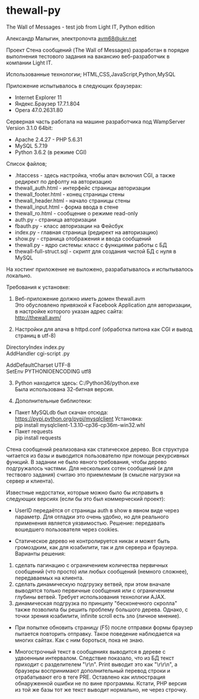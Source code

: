 # thewall-py
The Wall of Messages - test job from Light IT, Python edition

Александр Малыгин, электропочта avm68@ukr.net

Проект Стена сообщений (The Wall of Messages) разработан в порядке выполнения 
тестового задания на вакансию веб-разработчик в компании Light IT.

Использованные технологии; HTML,CSS,JavaScript,Python,MySQL

Приложение испытывалось в следующих браузерах:
* Internet Explorer 11
* Яндекс.Браузер 17.7.1.804
* Opera 47.0.2631.80

Серверная часть работала на машине разработчика под WampServer Version 3.1.0 64bit:
* Apache 2.4.27 - PHP 5.6.31
* MySQL 5.7.19
* Python 3.6.2 (в режиме CGI)

Список файлов;
* .htaccess           - здесь настройка, чтобы апач включил CGI, а также редирект по дефолту на авторизацию
* thewall_auth.html   - интерфейс страницы авторизации
* thewall_footer.html - конец страницы стены
* thewall_header.html - начало страницы стены
* thewall_input.html  - форма ввода в стене
* thewall_ro.html     - сообщение о режиме read-only
* auth.py             - страница авторизации
* fbauth.py           - класс авторизации на Фейсбук
* index.py            - главная страница (редирект на авторизацию)
* show.py             - страница отображения и ввода сообщений
* thewall.py          - ядро системы: класс с функциями работы с БД
* thewall-full-struct.sql - скрипт для создания чистой БД с нуля в MySQL

На хостинг приложение не выложено, разрабатывалось и испытывалось локально.


Требования к установке:

1) Веб-приложение должно иметь домен thewall.avm<br>
Это обусловлено привязкой к Facebook Application для авторизации, в настройке которого указан адрес сайта:<br>
http://thewall.avm/

2) Настройки для апача в httpd.conf (обработка питона как CGI и вывод страниц в utf-8)

DirectoryIndex index.py<br>
AddHandler cgi-script .py<br>

AddDefaultCharset UTF-8<br>
SetEnv PYTHONIOENCODING utf8<br>

3) Python находится здесь: C:/Python36/python.exe<br>
Была использована 32-битная версия.

4) Дополнительные библиотеки:

* Пакет MySQLdb был скачан отсюда: https://pypi.python.org/pypi/mysqlclient
Установка:<br>
pip install mysqlclient-1.3.10-cp36-cp36m-win32.whl
* Пакет requests<br>
pip install requests


Стена сообщений реализована как статическое дерево. Вся структура читается из базы и выводится 
пользователю при помощи рекурсивных функций. В задании не было явного требования, чтобы дерево 
подгружалось частями. Для нескольких сотен сообщений (и для тествовго задания) считаю это 
приемлемым (в смысле нагрузки на сервер и клиента).

Известные недостатки, которые можно было бы исправить в следующих версиях (если бы это был 
коммерческий проект):

* UserID передаётся от страницы auth в show в явном виде через параметр. 
Для отладки это очень удобно, но для реального применения является уязвимостью.
Решение: передавать вошедшего пользователя через cookies.

* Статическое дерево не контролируется никак и может быть громоздким, как для юзабилити, 
так и для сервера и браузера. Варианты решения:
1) сделать пагинацию с ограничением количества первичных сообщений (что просто) или любых 
сообщений (немного сложнее), передаваемых на клиента.
2) сделать динамическую подгрузку ветвей, при этом вначале выводятся только первичные 
сообщения или с ограничением глубины ветвей. Требует использования технологии AJAX.
3) динамическая подгрузка по принципу "бесконечного скролла" также позволила бы решить 
проблему большого дерева. Однако, с точки зрения юзабилити, infinite scroll есть зло (личное мнение).

* При попытке обновить страницу (F5) после отправки формы браузер пытается повторить отправку.
Такое поведение наблюдается на многих сайтах. Как с ним бороться, пока не знаю.

* Многострочный текст в сообщениях выводится в дереве с удвоенным интервалом. Следствие показало, 
что из БД текст приходит с разделителем "\r\n". Print выводит это как "\r\r\n", а браузеры 
воспринимают дополнительный перевод строки и отрабатывают его в теге PRE.
Оставлено как иллюстрация обнаруженной ошибки не по вине программы.
Кстати, PHP версия из той же базы тот же текст выводит нормально, не через строчку.
